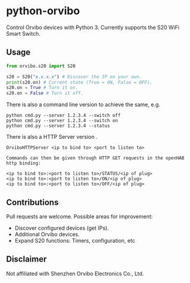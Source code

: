 # python-orvibo

Control Orvibo devices with Python 3. Currently supports the S20 WiFi Smart Switch.

## Usage

```python
from orvibo.s20 import S20

s20 = S20("x.x.x.x") # Discover the IP on your own.
print(s20.on) # Current state (True = ON, False = OFF).
s20.on = True # Turn it on.
s20.on = False # Turn it off.
```

There is also a command line version to achieve the same, e.g.

```
python cmd.py --server 1.2.3.4 --switch off
python cmd.py --server 1.2.3.4 --switch on
python cmd.py --server 1.2.3.4 --status
```

There is also a HTTP Server version .
```
OrviboHTTPServer <ip to bind to> <port to listen to>

Commands can then be given through HTTP GET requests in the openHAB http binding:

<ip to bind to>:<port to listen to>/STATUS/<ip of plug>
<ip to bind to>:<port to listen to>/ON/<ip of plug>
<ip to bind to>:<port to listen to>/OFF/<ip of plug>
```

## Contributions

Pull requests are welcome. Possible areas for improvement:

* Discover configured devices (get IPs).
* Additional Orvibo devices.
* Expand S20 functions: Timers, configuration, etc

## Disclaimer

Not affiliated with Shenzhen Orvibo Electronics Co., Ltd.
